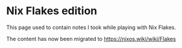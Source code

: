 # Nix Flakes edition

This page used to contain notes I took while playing with Nix Flakes.

The content has now been migrated to <https://nixos.wiki/wiki/Flakes>

